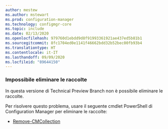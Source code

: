 ```yaml
---
author: mestew
ms.author: mstewart
ms.prod: configuration-manager
ms.technology: configmgr-core
ms.topic: include
ms.date: 02/13/2020
ms.openlocfilehash: 979760d1ebdd9d8f91993361921ae437ed5b81b1
ms.sourcegitcommit: 8fc1704ed0e1141f46662bdd32b52bec00fb93b4
ms.translationtype: HT
ms.contentlocale: it-IT
ms.lasthandoff: 09/09/2020
ms.locfileid: "89644150"
---
```

### <a name="cant-delete-collections"></a><a name="ki_coll"></a> Impossibile eliminare le raccolte

<!--6245446-->
In questa versione di Technical Preview Branch non è possibile eliminare le raccolte.

Per risolvere questo problema, usare il seguente cmdlet PowerShell di Configuration Manager per eliminare le raccolte:

- [Remove-CMCollection](/powershell/module/configurationmanager/remove-cmcollection)